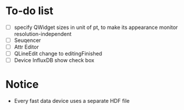 # To-do list

- [ ] specify QWidget sizes in unit of pt, to make its appearance monitor resolution-independent
- [ ] Seuqencer
- [ ] Attr Editor
- [ ] QLineEdit change to editingFinished
- [ ] Device InfluxDB show check box

# Notice
- Every fast data device uses a separate HDF file
